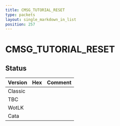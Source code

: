 ```yaml
---
title: CMSG_TUTORIAL_RESET
type: packets
layout: single_markdown_in_list
position: 257
---
```


# CMSG_TUTORIAL_RESET

## Status

Version | Hex | Comment
---------- | ---------- | ---------- 
Classic |  |  
TBC |  |  
WotLK |  |  
Cata |  |  
